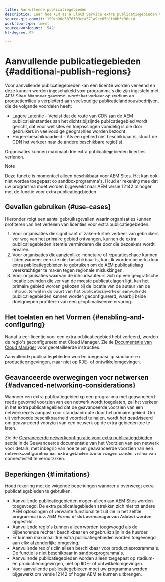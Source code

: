 ```yaml
---
title: Aanvullende publicatiegebieden
description: Leer hoe AEM as a Cloud Service extra publicatiegebieden voor verhoogde beschikbaarheid en verminderde latentie steunt.
source-git-commit: 1994b90e3876f03efa571a9ce65b9fb8b3c90ec4
workflow-type: tm+mt
source-wordcount: '542'
ht-degree: 0%

---
```



# Aanvullende publicatiegebieden {#additional-publish-regions}

Voor aanvullende publicatiegebieden kan een licentie worden verleend en deze kunnen worden ingeschakeld voor programma&#39;s die zijn ingesteld met AEM Sites. Wanneer gevormd, wordt het verkeer op stadium en productiemilieu&#39;s verpletterd aan veelvoudige publicatielandbouwbedrijven, die de volgende voordelen heeft:

* Lagere Latentie - Vereist dat de route van CDN aan de AEM publicatieinstanties aan het dichtstbijzijnde publicatiegebied wordt gericht, dat voor websites en toepassingen voordelig is die door gebruikers in veelvoudige geographies worden bezocht.
* Hogere beschikbaarheid - Als een gebied niet beschikbaar is, stuurt de CDN het verkeer naar de andere beschikbare regio(&#39;s).

Organisaties kunnen maximaal drie extra publicatiegebieden licenties verlenen.

>[!NOTE]
>
>Deze functie is momenteel alleen beschikbaar voor AEM Sites. Het kan ook niet worden toegepast op sandboxprogramma&#39;s. Houd er rekening mee dat uw programma moet worden bijgewerkt naar AEM versie 12142 of hoger met de functie voor extra publicatiegebieden.

## Gevallen gebruiken {#use-cases}

Hieronder volgt een aantal gebruiksgevallen waarin organisaties kunnen profiteren van het verlenen van licenties voor extra publicatiegebieden.

1. Voor organisaties die significant of zaken-kritiek verkeer van gebruikers ver weg van het primaire gebied ontvangen, kunnen de extra publicatiegebieden latentie verminderen die door die bezoekers wordt ervaren.
1. Voor organisaties die aanzienlijke monetaire of reputatieschade kunnen lijden wanneer een site niet beschikbaar is, kan dit worden beperkt door extra publicatiegebieden te gebruiken om de AEM publicatielaag veerkrachtiger te maken tegen regionale mislukkingen.
1. Voor organisaties waarvan de inhoudsauteurs zich op een geografische locatie bevinden die ver van de meeste publicatielagen ligt, kan het primaire gebied worden gekozen bij de locatie van de auteur van de inhoud, terwijl in de buurt van het publicatiezijverkeer aanvullende publicatiegebieden kunnen worden geconfigureerd, waarbij beide doelgroepen profiteren van een geoptimaliseerde ervaring.

## Het toelaten en het Vormen {#enabling-and-configuring}

Nadat u een licentie voor een extra publicatiegebied hebt verleend, worden de regio&#39;s geconfigureerd met Cloud Manager. Zie de [Documentatie van Cloud Manager](/help/implementing/cloud-manager/manage-environments.md#multiple-regions) voor gedetailleerde instructies.

Aanvullende publicatiegebieden worden toegepast op stadium- en productieomgevingen, maar niet op RDE- of ontwikkelomgevingen.

## Geavanceerde overwegingen voor netwerken {#advanced-networking-considerations}

Wanneer een extra publicatiegebied op een programma met geavanceerd reeds gevormd voorzien van een netwerk wordt toegelaten, zal het verkeer in het extra publicatiegebied dat de geavanceerde voorzien van een netwerkregels aanpast door standaardroute door het primaire gebied. Om uit verhoogde beschikbaarheid voordeel te halen, wordt het geadviseerd om geavanceerd voorzien van een netwerk op de extra gebieden toe te laten.

Zie de [Geavanceerde netwerkconfiguratie voor extra publicatiegebieden](/help/security/configuring-advanced-networking.md#advanced-networking-configuration-for-additional-publish-regions) sectie in de Geavanceerde documentatie van het Voorzien van een netwerk voor details, met inbegrip van hoe te om geavanceerde voorzien van een netwerkconfiguraties aan extra gebieden toe te voegen zonder verlies van connectiviteit te veroorzaken.

## Beperkingen {#limitations}

Houd rekening met de volgende beperkingen wanneer u overweegt extra publicatiegebieden te gebruiken.

* Aanvullende publicatiegebieden mogen alleen aan AEM Sites worden toegevoegd. De extra publicatiegebieden strekken zich niet tot andere AEM oplossingen of verwante functionaliteit uit die in het zelfde programma (b.v. AEM Forms of de Leermanager van Adobe) worden opgesteld.
* Aanvullende regio&#39;s kunnen alleen worden toegevoegd als de bijbehorende rechten beschikbaar en ongebruikt zijn in de huurder.
* Er kunnen maximaal drie extra publicatiegebieden worden toegevoegd aan elke afzonderlijke omgeving.
* Aanvullende regio&#39;s zijn alleen beschikbaar voor productieprogramma&#39;s. De functie is niet beschikbaar in sandboxprogramma&#39;s.
* Aanvullende publicatiegebieden worden alleen toegepast op stadium- en productieomgevingen, niet op RDE- of ontwikkelomgevingen.
* Voor aanvullende publicatiegebieden moet uw programma worden bijgewerkt om versie 12142 of hoger AEM te kunnen uitbrengen.

